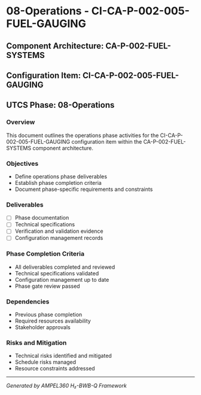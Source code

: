 # 08-Operations - CI-CA-P-002-005-FUEL-GAUGING

## Component Architecture: CA-P-002-FUEL-SYSTEMS
## Configuration Item: CI-CA-P-002-005-FUEL-GAUGING
## UTCS Phase: 08-Operations

### Overview
This document outlines the operations phase activities for the CI-CA-P-002-005-FUEL-GAUGING configuration item within the CA-P-002-FUEL-SYSTEMS component architecture.

### Objectives
- Define operations phase deliverables
- Establish phase completion criteria
- Document phase-specific requirements and constraints

### Deliverables
- [ ] Phase documentation
- [ ] Technical specifications
- [ ] Verification and validation evidence
- [ ] Configuration management records

### Phase Completion Criteria
- All deliverables completed and reviewed
- Technical specifications validated
- Configuration management up to date
- Phase gate review passed

### Dependencies
- Previous phase completion
- Required resources availability
- Stakeholder approvals

### Risks and Mitigation
- Technical risks identified and mitigated
- Schedule risks managed
- Resource constraints addressed

---
*Generated by AMPEL360 H₂-BWB-Q Framework*
